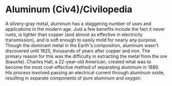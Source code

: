 # Aluminum (Civ4)/Civilopedia

A silvery-gray metal, aluminum has a staggering number of uses and applications in the modern age. Just a few benefits include the fact it never rusts, is lighter than copper (and almost as effective in electricity transmission), and is soft enough to easily mold for nearly any purpose. Though the dominant metal in the Earth's composition, aluminum wasn't discovered until 1825, thousands of years after copper and iron. The primary reason for this was the difficulty in extracting the metal from the ore (bauxite). Charles Hall, a 22-year-old American, created what was to become the most cost-effective method of separating aluminum in 1886. His process involved passing an electrical current through aluminum oxide, resulting in separate components of pure aluminum and oxygen.